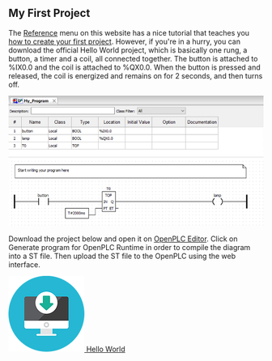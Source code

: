 
## My First Project

The [Reference](/reference) menu on this website has a nice tutorial that
teaches you [how to create your first project](/reference-your-first-project).
However, if you're in a hurry, you can download the official Hello World
project, which is basically one rung, a button, a timer and a coil, all
connected together. The button is attached to %IX0.0 and the coil is attached
to %QX0.0. When the button is pressed and released, the coil is energized and
remains on for 2 seconds, and then turns off.

![](/runtime/img/myprogram.webp)

Download the project below and open it on [OpenPLC Editor](/plcopen-editor).
Click on Generate
program for OpenPLC Runtime in order to compile the diagram into a ST file.
Then upload the ST file to the OpenPLC using the web interface.

<div class="download-link">
    <a href="https://docs.google.com/uc?export=download&confirm=no_antivirus&id=1fv8XZA5306ZhrdAclzRdoZdv0E6_EUzA">
      <img src="/assets/img/download.webp"/>
      <span>Hello World</span>
    </a>
</div>

